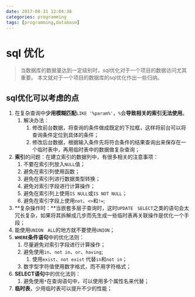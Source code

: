 ```yaml
---
date: 2017-08-31 12:04:38
categories: programming
tags: [programming,database]
---
```


# sql 优化

> 当数据库的数据量达到一定级别时，sql优化对于一个项目的数据访问尤其重要。
> 本文就对于一个项目的数据库的sql优化作出一些归纳。

<!--more-->

## sql优化可以考虑的点

1. 在复杂查询中**少用模糊匹配**`LIKE '%param%'`，`%`会**导致相关的索引无法使用**。
	1. 解决办法：
		1. 修改前台数据，将查询的条件做成既定的下拉框，这样将前台可以将查询条件定位到具体的条件；
		2. 修改后台数据，根据输入条件先将符合条件的结果查询出来保存在一个临时表中，再用临时表中的数据做复杂查询；
2. **索引**的问题：在建立索引的数据列中，有很多相关的注意事项：
	1. 不要在索引列放入`NULL`值；
	2. 避免在索引列使用函数；
	3. 避免在索引列进行数据类型转换；
	4. 避免对索引字段进行计算操作；
	5. 避免在索引列上使用`IS NULL`或`IS NOT NULL`；
	6. 避免在索引字段上使用`not`、`<>`和`!=`;
3. **复杂操作时：**当嵌套多层子查询时，这时`UPDATE　SELECT`之类的语句会太冗长复杂，如果将其拆解成几步而先生成一些临时表再关联操作是优化一个手段；
4. 能使用`UNION　ALL`的地方就不要使用`UNION`；
5. **`WHERE`条件语句**中的优化法则：
	1. 尽量避免对索引字段进行计算操作；
	2. 避免使用`in`、`not in`、`or`、`having`;
		1. 使用`exist`、`not exist` 代替`in`和`not in`；
	3. 数字型字符值使用数字格式，而不用字符格式；
6. **SELECT语句**中的优化法则：
	1. 避免使用`*`在查询语句中，可以使用多个属性名来代替；
7. **临时表**，少用临时表可以提升不少的性能；
